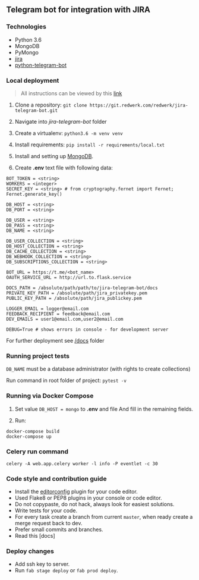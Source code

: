 ## Telegram bot for integration with JIRA

### Technologies
- Python 3.6
- MongoDB
- PyMongo
- [jira](https://github.com/pycontribs/jira)
- [python-telegram-bot](https://github.com/python-telegram-bot/python-telegram-bot)


### Local deployment
> All instructions can be viewed by this [link](https://git.redwerk.com/redwerk/jira-telegram-bot/wikis/home)

1. Clone a repository: `git clone https://git.redwerk.com/redwerk/jira-telegram-bot.git`

2. Navigate into *jira-telegram-bot* folder

3. Create a virtualenv: `python3.6 -m venv venv`

4. Install requirements: `pip install -r requirements/local.txt`

5. Install and setting up [MongoDB](#creating-mongodb-dbs-for-local-development).

6. Create **.env** text file with following data:

```
BOT_TOKEN = <string>
WORKERS = <integer>
SECRET_KEY = <string> # from cryptography.fernet import Fernet; Fernet.generate_key()

DB_HOST = <string>
DB_PORT = <string>

DB_USER = <string>
DB_PASS = <string>
DB_NAME = <string>

DB_USER_COLLECTION = <string>
DB_HOST_COLLECTION = <string>
DB_CACHE_COLLECTION = <string>
DB_WEBHOOK_COLLECTION = <string>
DB_SUBSCRIPTIONS_COLLECTION = <string>

BOT_URL = https://t.me/<bot_name>
OAUTH_SERVICE_URL = http://url.to.flask.service

DOCS_PATH = /absolute/path/path/to/jira-telegram-bot/docs
PRIVATE_KEY_PATH = /absolute/path/jira_privatekey.pem
PUBLIC_KEY_PATH = /absolute/path/jira_publickey.pem

LOGGER_EMAIL = logger@email.com
FEEDBACK_RECIPIENT = feedback@email.com
DEV_EMAILS = user1@email.com,user2@email.com

DEBUG=True # shows errors in console - for development server
```

For further deployment see [/docs](docs) folder


### Running project tests

`DB_NAME` must be a database administrator (with rights to create collections)

Run command in root folder of project: `pytest -v`


### Running via Docker Compose

1. Set value `DB_HOST = mongo` to **.env** and file And fill in the remaining fields.

2. Run:
```
docker-compose build
docker-compose up
```


### Celery run command
```
celery -A web.app.celery worker -l info -P eventlet -c 30
```


### Code style and contribution guide
- Install the [editorconfig](http://editorconfig.org/) plugin for your code editor.
- Used Flake8 or PEP8 plugins in your console or code editor.
- Do not copypaste, do not hack, always look for easiest solutions.
- Write tests for your code.
- For every task create a branch from current `master`, when ready create a merge request back to dev.
- Prefer small commits and branches.
- Read this [docs]


### Deploy changes
- Add ssh key to server.
- Run `fab stage deploy` or `fab prod deploy`.
